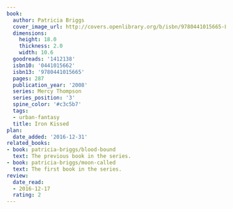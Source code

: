 ```yaml
---
book:
  author: Patricia Briggs
  cover_image_url: http://covers.openlibrary.org/b/isbn/9780441015665-L.jpg
  dimensions:
    height: 18.0
    thickness: 2.0
    width: 10.6
  goodreads: '1412138'
  isbn10: '0441015662'
  isbn13: '9780441015665'
  pages: 287
  publication_year: '2008'
  series: Mercy Thompson
  series_position: '3'
  spine_color: '#c3c5b7'
  tags:
  - urban-fantasy
  title: Iron Kissed
plan:
  date_added: '2016-12-31'
related_books:
- book: patricia-briggs/blood-bound
  text: The previous book in the series.
- book: patricia-briggs/moon-called
  text: The first book in the series.
review:
  date_read:
  - 2016-12-17
  rating: 2
---
```

